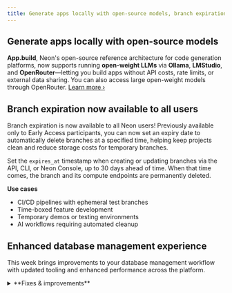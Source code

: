 ```yaml
---
title: Generate apps locally with open-source models, branch expiration for all users, and more
---
```


## Generate apps locally with open-source models

**App.build**, Neon's open-source reference architecture for code generation platforms, now supports running **open-weight LLMs** via **Ollama**, **LMStudio**, and **OpenRouter**—letting you build apps without API costs, rate limits, or external data sharing. You can also access large open-weight models through OpenRouter. [Learn more ›](https://neon.com/blog/app-build-supports-open-source-models-locally)

## Branch expiration now available to all users

Branch expiration is now available to all Neon users! Previously available only to Early Access participants, you can now set an expiry date to automatically delete branches at a specified time, helping keep projects clean and reduce storage costs for temporary branches.

Set the `expires_at` timestamp when creating or updating branches via the API, CLI, or Neon Console, up to 30 days ahead of time. When that time comes, the branch and its compute endpoints are permanently deleted.

**Use cases**

- CI/CD pipelines with ephemeral test branches
- Time-boxed feature development
- Temporary demos or testing environments
- AI workflows requiring automated cleanup

## Enhanced database management experience

This week brings improvements to your database management workflow with updated tooling and enhanced performance across the platform.

<details>

<summary>**Fixes & improvements**</summary>

- **Drizzle Studio update**

  The Drizzle Studio integration that powers the **Tables** page in the Neon Console has been updated to version 1.2.4. For the latest improvements and fixes, see the [Neon Drizzle Studio Integration Changelog](https://github.com/neondatabase/neon-drizzle-studio-changelog/blob/main/CHANGELOG.md)

- **Neon Console**
  - Improved performance and stability across dashboard components
  - Enhanced user experience for project navigation

</details>
